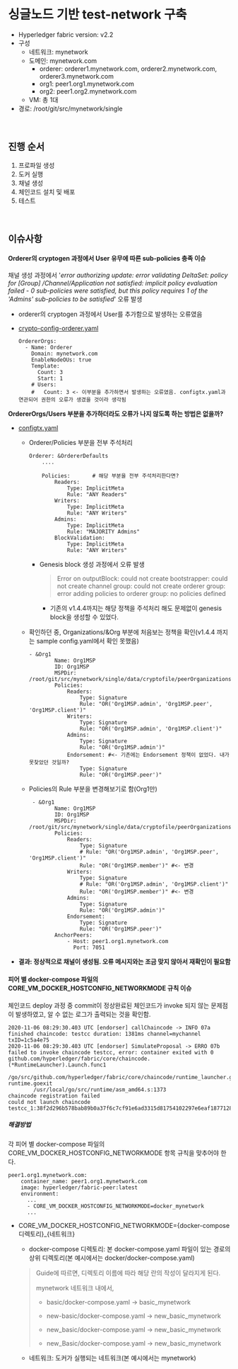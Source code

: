 

# 싱글노드 기반 test-network 구축

- Hyperledger fabric version: v2.2
- 구성
  - 네트워크: mynetwork
  - 도메인: mynetwork.com
    - orderer: orderer1.mynetwork.com, orderer2.mynetwork.com, orderer3.mynetwork.com
    - org1: peer1.org1.mynetwork.com
    - org2: peer1.org2.mynetwork.com
  - VM: 총 1대
- 경로: /root/git/src/mynetwork/single

<br>

## 진행 순서

1. 프로파일 생성
2. 도커 실행
3. 채널 생성
4. 체인코드 설치 및 배포 
5. 테스트

<br>

## 이슈사항

####  Orderer의 cryptogen 과정에서 User 유무에 따른 sub-policies 충족 이슈

채널 생성 과정에서 '*error authorizing update: error validating DeltaSet: policy for [Group] /Channel/Application not satisfied: implicit policy evaluation failed - 0 sub-policies were satisfied, but this policy requires 1 of the 'Admins' sub-policies to be satisfied*' 오류 발생

- orderer의 cryptogen 과정에서 User를 추가함으로 발생하는 오류였음 

- [crypto-config-orderer.yaml](file/cryptogen/crypto-config-orderer.yaml) 

  ```
  OrdererOrgs:
    - Name: Orderer
      Domain: mynetwork.com
      EnableNodeOUs: true
      Template:
        Count: 3
        Start: 1
      # Users:
      #   Count: 3 <- 이부분을 추가하면서 발생하는 오류였음. configtx.yaml과 연관되어 권한의 오류가 생겼을 것이라 생각됨
  ```



**OrdererOrgs/Users 부분을 추가하더라도 오류가 나지 않도록 하는 방법은 없을까?**

- [configtx.yaml](file/configtx/configtx.yaml)

  - Orderer/Policies 부분을 전부 주석처리

    ```
    Orderer: &OrdererDefaults
        ....
        
        Policies:		# 해당 부분을 전부 주석처리한다면?
            Readers:
                Type: ImplicitMeta
                Rule: "ANY Readers"
            Writers:
                Type: ImplicitMeta
                Rule: "ANY Writers"
            Admins:
                Type: ImplicitMeta
                Rule: "MAJORITY Admins"
            BlockValidation:
                Type: ImplicitMeta
                Rule: "ANY Writers"
    ```

    - Genesis block 생성 과정에서 오류 발생

      > Error on outputBlock: could not create bootstrapper: could not create channel group: could not create orderer group: error adding policies to orderer group: no policies defined

      - 기존의 v1.4.4까지는 해당 정책을 주석처리 해도 문제없이 genesis block을 생성할 수 있었다.

  - 확인하던 중, Organizations/&Org 부분에 처음보는 정책을 확인(v1.4.4 까지는 sample config.yaml에서 확인 못했음)

    ```
    - &Org1        
            Name: Org1MSP
            ID: Org1MSP
            MSPDir: /root/git/src/mynetwork/single/data/cryptofile/peerOrganizations/org1.mynetwork.com/msp
            Policies:
                Readers:
                    Type: Signature
                    Rule: "OR('Org1MSP.admin', 'Org1MSP.peer', 'Org1MSP.client')"
                Writers:
                    Type: Signature
                    Rule: "OR('Org1MSP.admin', 'Org1MSP.client')"
                Admins:
                    Type: Signature
                    Rule: "OR('Org1MSP.admin')"
                Endorsement: #<- 기존에는 Endorsement 정책이 없었다. 내가 못찾았던 것일까?
                    Type: Signature
                    Rule: "OR('Org1MSP.peer')"
    ```

  - Policies의 Rule 부분을 변경해보기로 함(Org1만)

    ```
     - &Org1
            Name: Org1MSP
            ID: Org1MSP
            MSPDir: /root/git/src/mynetwork/single/data/cryptofile/peerOrganizations/org1.mynetwork.com/msp
            Policies:
                Readers:
                    Type: Signature
                    # Rule: "OR('Org1MSP.admin', 'Org1MSP.peer', 'Org1MSP.client')"
                    Rule: "OR('Org1MSP.member')" #<- 변경
                Writers:
                    Type: Signature
                    # Rule: "OR('Org1MSP.admin', 'Org1MSP.client')"
                    Rule: "OR('Org1MSP.member')" #<- 변경
                Admins:
                    Type: Signature
                    Rule: "OR('Org1MSP.admin')"
                Endorsement:
                    Type: Signature
                    Rule: "OR('Org1MSP.peer')"
            AnchorPeers:
                - Host: peer1.org1.mynetwork.com
                  Port: 7051
    ```

- **결과: 정상적으로 채널이 생성됨. 오류 메시지와는 조금 맞지 않아서 재확인이 필요함**



#### 피어 별 docker-compose 파일의 CORE_VM_DOCKER_HOSTCONFIG_NETWORKMODE 규칙 이슈

체인코드 deploy 과정 중 commit이 정상완료된 체인코드가 invoke 되지 않는 문제점이 발생하였고, 알 수 없는 로그가 출력되는 것을 확인함.

```shell
2020-11-06 08:29:30.403 UTC [endorser] callChaincode -> INFO 07a finished chaincode: testcc duration: 1381ms channel=mychannel txID=1c5a4e75
2020-11-06 08:29:30.403 UTC [endorser] SimulateProposal -> ERRO 07b failed to invoke chaincode testcc, error: container exited with 0
github.com/hyperledger/fabric/core/chaincode.(*RuntimeLauncher).Launch.func1
        /go/src/github.com/hyperledger/fabric/core/chaincode/runtime_launcher.go:118
runtime.goexit
        /usr/local/go/src/runtime/asm_amd64.s:1373
chaincode registration failed
could not launch chaincode testcc_1:38f2d296b578bab89b0a37f6c7cf91e6ad3315d81754102297e6eaf187712871
```

##### 해결방법

각 피어 별 docker-compose 파일의 CORE_VM_DOCKER_HOSTCONFIG_NETWORKMODE 항목 규칙을 맞추어야 한다.

```
peer1.org1.mynetwork.com:
    container_name: peer1.org1.mynetwork.com
    image: hyperledger/fabric-peer:latest
    environment:
      ...
      - CORE_VM_DOCKER_HOSTCONFIG_NETWORKMODE=docker_mynetwork
      ...
```

- CORE_VM_DOCKER_HOSTCONFIG_NETWORKMODE={docker-compose 디렉토리}_{네트워크}

  - docker-compose 디렉토리: 본 docker-compose.yaml 파일이 있는 경로의 상위 디렉토리(본 예시에서는 docker/docker-compose.yaml)

  > Guide에 따르면, 디렉토리 이름에 따라 해당 란의 작성이 달라지게 된다.
  >
  > mynetwork 네트워크 내에서,
  >
  > - basic/docker-compose.yaml -> basic_mynetwork
  >
  > - new-basic/docker-compose.yaml -> new_basic_mynetwork
  > - new_basic/docker-compose.yaml -> new_basic_mynetwork
  > - new_Basic/docker-compose.yaml -> new_basic_mynetwork

  - 네트워크: 도커가 실행되는 네트워크(본 예시에서는 mynetwork)

  
